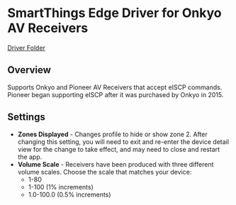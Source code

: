 # SmartThings Edge Driver for Onkyo AV Receivers

[Driver Folder](onkyo-receiver)

## Overview

Supports Onkyo and Pioneer AV Receivers that accept eISCP commands. Pioneer began supporting eISCP after it was purchased by Onkyo in 2015.

## Settings

- **Zones Displayed** - Changes profile to hide or show zone 2. After changing this setting, you will need to exit and re-enter the device detail view for the change to take effect, and may need to close and restart the app.
- **Volume Scale** - Receivers have been produced with three different volume scales. Choose the scale that matches your device:
  - 1-80
  - 1-100 (1% increments)
  - 1.0-100.0 (0.5% increments)